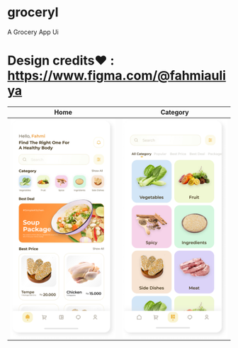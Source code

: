 # groceryl

A Grocery App Ui 

# Design credits❤ : https://www.figma.com/@fahmiauliya

Home | Category
--- | --- | 
<img align="center" src="./screenshots/home.png" width="240"> | <img align="center" src="./screenshots/category.png" width="240">
